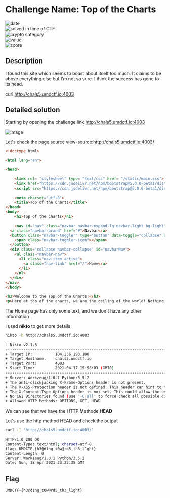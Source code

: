 # Challenge Name: Top of the Charts





![date](https://img.shields.io/badge/date-17.04.2021-brightgreen.svg)  
![solved in time of CTF](https://img.shields.io/badge/solved-in%20time%20of%20CTF-brightgreen.svg)   
![crypto category](https://img.shields.io/badge/category-Web-blueviolet.svg)   
![value](https://img.shields.io/badge/value-250-blue.svg)  
![score](https://img.shields.io/badge/score-/10-ff69b4.svg)

## Description

I found this site which seems to boast about itself too much. It claims to be above everything else but I'm not so sure. I think the success has gone to its head.

curl http://chals5.umdctf.io:4003

## Detailed solution

Starting by opening the challenge link http://chals5.umdctf.io:4003

![image](https://user-images.githubusercontent.com/72421091/115165229-71d41980-a09c-11eb-922f-66cb7f0030aa.png)  

Let's check the page source view-source:http://chals5.umdctf.io:4003/  

```html
<!doctype html>

<html lang="en">

<head>
    
    <link rel= "stylesheet" type= "text/css" href= "/static/main.css">
    <link href="https://cdn.jsdelivr.net/npm/bootstrap@5.0.0-beta1/dist/css/bootstrap.min.css" rel="stylesheet" integrity="sha384-giJF6kkoqNQ00vy+HMDP7azOuL0xtbfIcaT9wjKHr8RbDVddVHyTfAAsrekwKmP1" crossorigin="anonymous">
    <script src="https://cdn.jsdelivr.net/npm/bootstrap@5.0.0-beta1/dist/js/bootstrap.bundle.min.js" integrity="sha384-ygbV9kiqUc6oa4msXn9868pTtWMgiQaeYH7/t7LECLbyPA2x65Kgf80OJFdroafW" crossorigin="anonymous"></script>
    
    <meta charset="utf-8">
    <title>Top of the Charts</title>
</head>
<body>
    <h1>Top of the Charts</h1>

    <nav id="nav" class="navbar navbar-expand-lg navbar-light bg-light">
  <a class="navbar-brand" href="#">Navbar</a>
  <button class="navbar-toggler" type="button" data-toggle="collapse" data-target="#navbarNav" aria-controls="navbarNav" aria-expanded="false" aria-label="Toggle navigation">
    <span class="navbar-toggler-icon"></span>
  </button>
  <div class="collapse navbar-collapse" id="navbarNav">
    <ul class="navbar-nav">
      <li class="nav-item active">
        <a class="nav-link" href="/">Home</a>
      </li>
    </ul>
  </div>
</nav>
</body>

<h3>Welcome to the Top of the Charts!</h3>
<p>Here at top of the charts, we are the ceiling of the world! Nothing is above us!</p>
```

The Home page has only some text, and we don't have any other information 

I used **nikto** to get more details  
  
```bash
nikto -h http://chals5.umdctf.io:4003

- Nikto v2.1.6
---------------------------------------------------------------------------
+ Target IP:          104.236.193.108
+ Target Hostname:    chals5.umdctf.io
+ Target Port:        4003
+ Start Time:         2021-04-17 15:58:03 (GMT0)
---------------------------------------------------------------------------
+ Server: Werkzeug/1.0.1 Python/3.5.2
+ The anti-clickjacking X-Frame-Options header is not present.
+ The X-XSS-Protection header is not defined. This header can hint to the user agent to protect against some forms of XSS
+ The X-Content-Type-Options header is not set. This could allow the user agent to render the content of the site in a different fashion to the MIME type
+ No CGI Directories found (use '-C all' to force check all possible dirs)
+ Allowed HTTP Methods: OPTIONS, GET, HEAD
```

We can see that we have the HTTP Methode **HEAD**  

Let's use the http method HEAD and check the output  

```bash
curl -I 'http://chals5.umdctf.io:4003/'

HTTP/1.0 200 OK
Content-Type: text/html; charset=utf-8
flag: UMDCTF-{h3@d1ng_t0w@rd5_th3_l1ght}
Content-Length: 0
Server: Werkzeug/1.0.1 Python/3.5.2
Date: Sun, 18 Apr 2021 23:25:35 GMT
``` 

## Flag

```
UMDCTF-{h3@d1ng_t0w@rd5_th3_l1ght}
```

